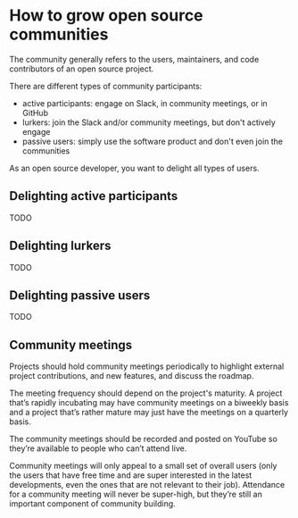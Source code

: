 # How to grow open source communities

The community generally refers to the users, maintainers, and code contributors of an open source project.

There are different types of community participants:

* active participants: engage on Slack, in community meetings, or in GitHub
* lurkers: join the Slack and/or community meetings, but don't actively engage
* passive users: simply use the software product and don't even join the communities

As an open source developer, you want to delight all types of users.

## Delighting active participants

TODO

## Delighting lurkers

TODO

## Delighting passive users

TODO

## Community meetings

Projects should hold community meetings periodically to highlight external project contributions, and new features, and discuss the roadmap.

The meeting frequency should depend on the project's maturity.  A project that’s rapidly incubating may have community meetings on a biweekly basis and a project that’s rather mature may just have the meetings on a quarterly basis.

The community meetings should be recorded and posted on YouTube so they’re available to people who can’t attend live.

Community meetings will only appeal to a small set of overall users (only the users that have free time and are super interested in the latest developments, even the ones that are not relevant to their job).  Attendance for a community meeting will never be super-high, but they’re still an important component of community building.
